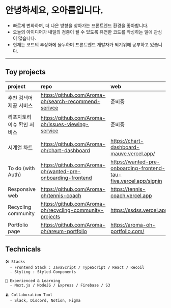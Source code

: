 # 안녕하세요, 오아름입니다. 
* 빠르게 변화하며, 더 나은 방향을 찾아가는 프론트엔드 환경을 좋아합니다. 
* 오늘의 아이디어가 내일의 검증이 될 수 있도록 유연한 코드를 작성하는 일에 관심이 많습니다.
* 현재는 코드의 추상화에 몰두하며 프론트엔드 개발자가 되기위해 공부하고 있습니다.
---

## Toy projects
|project|repo|web|
|:---|:---|:---|
|추천 검색어 제공 서비스|https://github.com/Aroma-oh/search-recommend-serivce|준비중|
|리포지토리 이슈 확인 서비스|https://github.com/Aroma-oh/issues-viewing-service|준비중|
|시계열 차트|https://github.com/Aroma-oh/chart-dashboard|https://chart-dashboard-mauve.vercel.app/|
|To do (with Auth)|https://github.com/Aroma-oh/wanted-pre-onboarding-frontend|https://wanted-pre-onboarding-frontend-tau-five.vercel.app/signin|
|Responsive web|https://github.com/Aroma-oh/tennis-coach|https://tennis-coach.vercel.app|
|Recycling community|https://github.com/Aroma-oh/recycling-community-projects|https://ssdss.vercel.app|
|Portfolio page|https://github.com/Aroma-oh/areum-portfolio|https://aroma-oh-portfolio.com/|

## Technicals
```
🛠 Stacks
  - Frontend Stack : JavaScript / TypeScript / React / Recoil
  - Styling : Styled-Components

📖 Experienced & Learning
  - Next.js / NodeJS / Express / Firebase / S3

🫂 Collaboration Tool
  - Slack, Discord, Notion, Figma
```
